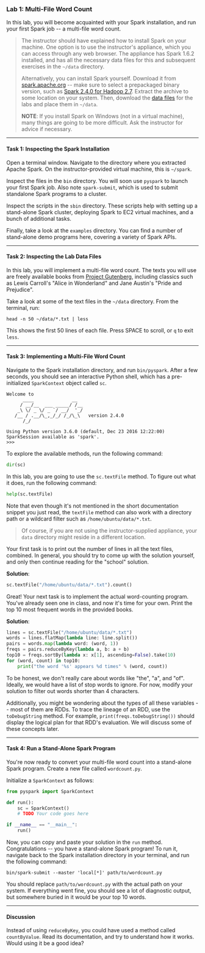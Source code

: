 ### Lab 1: Multi-File Word Count

In this lab, you will become acquainted with your Spark installation, and run your first Spark job -- a multi-file word count.

> The instructor should have explained how to install Spark on your machine. One option is to use the instructor's appliance, which you can access through any web browser. The appliance has Spark 1.6.2 installed, and has all the necessary data files for this and subsequent exercises in the `~/data` directory.
> 
> Alternatively, you can install Spark yourself. Download it from [spark.apache.org](http://spark.apache.org/downloads.html) -- make sure to select a prepackaged binary version, such as [Spark 2.4.0 for Hadoop 2.7](https://www-us.apache.org/dist/spark/spark-2.4.0/spark-2.4.0-bin-hadoop2.7.tgz). Extract the archive to some location on your system. Then, download the [data files](../data.zip) for the labs and place them in `~/data`.
> 
> **NOTE**: If you install Spark on Windows (not in a virtual machine), many things are going to be more difficult. Ask the instructor for advice if necessary.

___

#### Task 1: Inspecting the Spark Installation

Open a terminal window. Navigate to the directory where you extracted Apache Spark. On the instructor-provided virtual machine, this is `~/spark`.

Inspect the files in the `bin` directory. You will soon use `pyspark` to launch your first Spark job. Also note `spark-submit`, which is used to submit standalone Spark programs to a cluster.

Inspect the scripts in the `sbin` directory. These scripts help with setting up a stand-alone Spark cluster, deploying Spark to EC2 virtual machines, and a bunch of additional tasks.

Finally, take a look at the `examples` directory. You can find a number of stand-alone demo programs here, covering a variety of Spark APIs.

___

#### Task 2: Inspecting the Lab Data Files

In this lab, you will implement a multi-file word count. The texts you will use are freely available books from [Project Gutenberg](http://www.gutenberg.org), including classics such as Lewis Carroll's "Alice in Wonderland" and Jane Austin's "Pride and Prejudice".

Take a look at some of the text files in the `~/data` directory. From the terminal, run:

```
head -n 50 ~/data/*.txt | less
```

This shows the first 50 lines of each file. Press SPACE to scroll, or `q` to exit `less`.

___

#### Task 3: Implementing a Multi-File Word Count

Navigate to the Spark installation directory, and run `bin/pyspark`. After a few seconds, you should see an interactive Python shell, which has a pre-initialized `SparkContext` object called `sc`.

```
Welcome to
      ____              __
     / __/__  ___ _____/ /__
    _\ \/ _ \/ _ `/ __/  '_/
   /__ / .__/\_,_/_/ /_/\_\   version 2.4.0
      /_/

Using Python version 3.6.0 (default, Dec 23 2016 12:22:00)
SparkSession available as 'spark'.
>>>
```

To explore the available methods, run the following command:

```python
dir(sc)
```

In this lab, you are going to use the `sc.textFile` method. To figure out what it does, run the following command:

```python
help(sc.textFile)
```

Note that even though it's not mentioned in the short documentation snippet you just read, the `textFile` method can also work with a directory path or a wildcard filter such as `/home/ubuntu/data/*.txt`.

> Of course, if you are not using the instructor-supplied appliance, your `data` directory might reside in a different location.

Your first task is to print out the number of lines in all the text files, combined. In general, you should try to come up with the solution yourself, and only then continue reading for the "school" solution.

**Solution**:

```python
sc.textFile("/home/ubuntu/data/*.txt").count()
```

Great! Your next task is to implement the actual word-counting program. You've already seen one in class, and now it's time for your own. Print the top 10 most frequent words in the provided books.

**Solution**:

```python
lines = sc.textFile("/home/ubuntu/data/*.txt")
words = lines.flatMap(lambda line: line.split())
pairs = words.map(lambda word: (word, 1))
freqs = pairs.reduceByKey(lambda a, b: a + b)
top10 = freqs.sortBy(lambda x: x[1], ascending=False).take(10)
for (word, count) in top10:
    print("the word '%s' appears %d times" % (word, count))
```

To be honest, we don't really care about words like "the", "a", and "of". Ideally, we would have a list of stop words to ignore. For now, modify your solution to filter out words shorter than 4 characters.

Additionally, you might be wondering about the types of all these variables -- most of them are RDDs. To trace the lineage of an RDD, use the `toDebugString` method. For example, `print(freqs.toDebugString())` should display the logical plan for that RDD's evaluation. We will discuss some of these concepts later.

___

#### Task 4: Run a Stand-Alone Spark Program

You're now ready to convert your multi-file word count into a stand-alone Spark program. Create a new file called `wordcount.py`.

Initialize a `SparkContext` as follows:

```python
from pyspark import SparkContext

def run():
    sc = SparkContext()
    # TODO Your code goes here

if __name__ == "__main__":
    run()
```

Now, you can copy and paste your solution in the `run` method. Congratulations -- you have a stand-alone Spark program! To run it, navigate back to the Spark installation directory in your terminal, and run the following command:

```
bin/spark-submit --master 'local[*]' path/to/wordcount.py
```

You should replace `path/to/wordcount.py` with the actual path on your system. If everything went fine, you should see a lot of diagnostic output, but somewhere buried in it would be your top 10 words.

___

#### Discussion

Instead of using `reduceByKey`, you could have used a method called `countByValue`. Read its documentation, and try to understand how it works. Would using it be a good idea?
